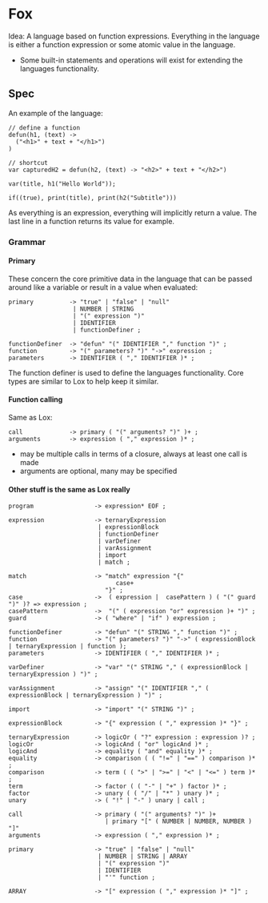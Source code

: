 # Fox

Idea: A language based on function expressions. Everything in the language is either a function expression or some atomic value in the language.

- Some built-in statements and operations will exist for extending the languages functionality.

## Spec

An example of the language:

```
// define a function
defun(h1, (text) ->
  ("<h1>" + text + "</h1>")
)

// shortcut
var capturedH2 = defun(h2, (text) -> "<h2>" + text + "</h2>")

var(title, h1("Hello World"));

if((true), print(title), print(h2("Subtitle")))
```

As everything is an expression, everything will implicitly return a value. The last line in a function returns its value for example.

### Grammar

#### Primary

These concern the core primitive data in the language that can be passed around like a variable or result in a value when evaluated:

```
primary          -> "true" | "false" | "null"
                  | NUMBER | STRING
                  | "(" expression ")"
                  | IDENTIFIER
                  | functionDefiner ;

functionDefiner  -> "defun" "(" IDENTIFIER "," function ")" ;
function         -> "(" parameters? ")" "->" expression ;
parameters       -> IDENTIFIER ( "," IDENTIFIER )* ;
```

The function definer is used to define the languages functionality. Core types are similar to Lox to help keep it similar.

#### Function calling

Same as Lox:

```
call             -> primary ( "(" arguments? ")" )+ ;
arguments        -> expression ( "," expression )* ;
```

- may be multiple calls in terms of a closure, always at least one call is made
- arguments are optional, many may be specified

#### Other stuff is the same as Lox really

```
program                 -> expression* EOF ;

expression              -> ternaryExpression 
                         | expressionBlock 
                         | functionDefiner
                         | varDefiner
                         | varAssignment 
                         | import 
                         | match ;

match                   -> "match" expression "{"
                              case+
                           "}" ;
case                    ->  ( expression |  casePattern ) ( "(" guard ")" )? => expression ;
casePattern             ->  "(" ( expression "or" expression )+ ")" ;
guard                   -> ( "where" | "if" ) expression ;
                         
functionDefiner         -> "defun" "(" STRING "," function ")" ;
function                -> "(" parameters? ")" "->" ( expressionBlock | ternaryExpression | function );
parameters              -> IDENTIFIER ( "," IDENTIFIER )* ;

varDefiner              -> "var" "(" STRING "," ( expressionBlock | ternaryExpression ) ")" ;

varAssignment           -> "assign" "(" IDENTIFIER "," ( expressionBlock | ternaryExpression ) ")" ;

import                  -> "import" "(" STRING ")" ;

expressionBlock         -> "{" expression ( "," expression )* "}" ;

ternaryExpression       -> logicOr ( "?" expression : expression )? ;
logicOr                 -> logicAnd ( "or" logicAnd )* ;
logicAnd                -> equality ( "and" equality )* ;
equality                -> comparison ( ( "!=" | "==" ) comparison )* ;
comparison              -> term ( ( ">" | ">=" | "<" | "<=" ) term )* ;
term                    -> factor ( ( "-" | "+" ) factor )* ;
factor                  -> unary ( ( "/" | "*" ) unary )* ;
unary                   -> ( "!" | "-" ) unary | call ;

call                    -> primary ( "(" arguments? ")" )+ 
						   | primary "[" ( NUMBER | NUMBER, NUMBER ) "]"
arguments               -> expression ( "," expression )* ;

primary                 -> "true" | "false" | "null"
                         | NUMBER | STRING | ARRAY
                         | "(" expression ")"
                         | IDENTIFIER 
                         | "'" function ;

ARRAY                   -> "[" expression ( "," expression )* "]" ;
```
